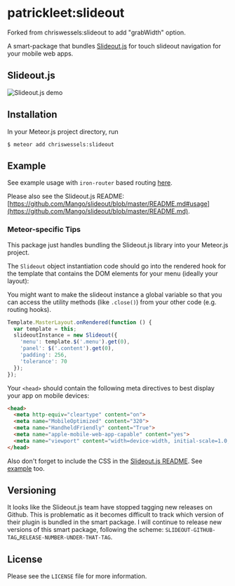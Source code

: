 # patrickleet:slideout

Forked from chriswessels:slideout to add "grabWidth" option.

A smart-package that bundles [Slideout.js](https://github.com/mango/slideout) for touch slideout navigation for your mobile web apps.

## Slideout.js

<img src="https://i.imgur.com/AWgwlVW.gif" alt="Slideout.js demo">

## Installation

In your Meteor.js project directory, run

    $ meteor add chriswessels:slideout

## Example

See example usage with `iron-router` based routing [here](https://github.com/chriswessels/meteor-slideout/tree/master/example).

Please also see the Slideout.js README: [https://github.com/Mango/slideout/blob/master/README.md#usage](https://github.com/Mango/slideout/blob/master/README.md).

### Meteor-specific Tips

This package just handles bundling the Slideout.js library into your Meteor.js project.

The `Slideout` object instantiation code should go into the rendered hook for the template that contains the DOM elements for your menu (ideally your layout):

You might want to make the slideout instance a global variable so that you can access the utility methods (like `.close()`) from your other code (e.g. routing hooks).

```javascript
Template.MasterLayout.onRendered(function () {
  var template = this;
  slideoutInstance = new Slideout({
    'menu': template.$('.menu').get(0),
    'panel': $('.content').get(0),
    'padding': 256,
    'tolerance': 70
  });
});
```

Your `<head>` should contain the following meta directives to best display your app on mobile devices:

```html
<head>
  <meta http-equiv="cleartype" content="on">
  <meta name="MobileOptimized" content="320">
  <meta name="HandheldFriendly" content="True">
  <meta name="apple-mobile-web-app-capable" content="yes">
  <meta name="viewport" content="width=device-width, initial-scale=1.0, user-scalable=no">
</head>
```

Also don't forget to include the CSS in the [Slideout.js README](https://github.com/Mango/slideout/blob/master/README.md). See [example](https://github.com/chriswessels/meteor-slideout/tree/master/example) too.

## Versioning

It looks like the Slideout.js team have stopped tagging new releases on Github. This is problematic as it becomes difficult to track which version of their plugin is bundled in the smart package. I will continue to release new versions of this smart package, following the scheme: `SLIDEOUT-GITHUB-TAG`_`RELEASE-NUMBER-UNDER-THAT-TAG`.

## License

Please see the `LICENSE` file for more information.
